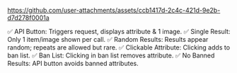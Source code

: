 https://github.com/user-attachments/assets/ccb1417d-2c4c-421d-9e2b-d7d278f0001a

✅ API Button: Triggers request, displays attribute & 1 image.
✅ Single Result: Only 1 item/image shown per call.
✅ Random Results: Results appear random; repeats are allowed but rare.
✅ Clickable Attribute: Clicking adds to ban list.
✅ Ban List: Clicking in ban list removes attribute.
✅ No Banned Results: API button avoids banned attributes.




